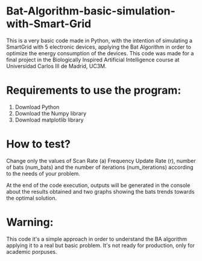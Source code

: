 # Bat-Algorithm-basic-simulation-with-Smart-Grid
This is a very basic code made in Python, with the intention of simulating a SmartGrid with 5 electronic devices, applying the Bat Algorithm in order to optimize the energy consumption of the devices. This code was made for a final project in the Biologically Inspired Artificial Intelligence course at Universidad Carlos III de Madrid, UC3M.

# Requirements to use the program:

1. Download Python
2. Download the Numpy library
3. Download matplotlib library

# How to test?
Change only the values of Scan Rate (a) Frequency Update Rate (r), number of bats (num_bats) and the number of iterations (num_iterations) according to the needs of your problem.

At the end of the code execution, outputs will be generated in the console about the results obtained and two graphs showing the bats trends towards the optimal solution.

# Warning:
This code it's a simple approach in order to understand the BA algorithm applying it to a real but basic problem. It's not ready for production, only for academic porpuses.
